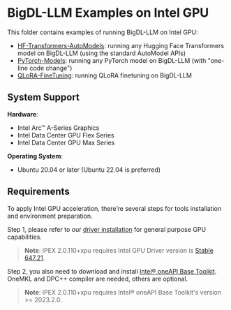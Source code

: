 # BigDL-LLM Examples on Intel GPU

This folder contains examples of running BigDL-LLM on Intel GPU:

- [HF-Transformers-AutoModels](HF-Transformers-AutoModels): running any Hugging Face Transformers model on BigDL-LLM (using the standard AutoModel APIs)
- [PyTorch-Models](PyTorch-Models): running any PyTorch model on BigDL-LLM (with "one-line code change")
- [QLoRA-FineTuning](QLoRA-FineTuning): running QLoRA finetuning on BigDL-LLM


## System Support
**Hardware**:
- Intel Arc™ A-Series Graphics
- Intel Data Center GPU Flex Series
- Intel Data Center GPU Max Series

**Operating System**:
- Ubuntu 20.04 or later (Ubuntu 22.04 is preferred)

## Requirements
To apply Intel GPU acceleration, there’re several steps for tools installation and environment preparation.

Step 1, please refer to our [driver installation](https://dgpu-docs.intel.com/driver/installation.html) for general purpose GPU capabilities.
> **Note**: IPEX 2.0.110+xpu requires Intel GPU Driver version is [Stable 647.21](https://dgpu-docs.intel.com/releases/stable_647_21_20230714.html).

Step 2, you also need to download and install [Intel® oneAPI Base Toolkit](https://www.intel.com/content/www/us/en/developer/tools/oneapi/base-toolkit-download.html). OneMKL and DPC++ compiler are needed, others are optional.
> **Note**: IPEX 2.0.110+xpu requires Intel® oneAPI Base Toolkit's version >= 2023.2.0.
